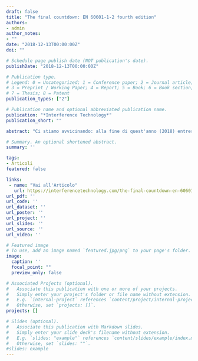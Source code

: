```yaml
---
draft: false
title: "The final countdown: EN 60601-1-2 fourth edition"
authors:
- admin
author_notes:
- ""
date: "2018-12-13T00:00:00Z"
doi: ""

# Schedule page publish date (NOT publication's date).
publishDate: "2018-12-13T00:00:00Z"

# Publication type.
# Legend: 0 = Uncategorized; 1 = Conference paper; 2 = Journal article;
# 3 = Preprint / Working Paper; 4 = Report; 5 = Book; 6 = Book section;
# 7 = Thesis; 8 = Patent
publication_types: ["2"]

# Publication name and optional abbreviated publication name.
publication: "*Interference Technology*"
publication_short: ""

abstract: "Ci stiamo avvicinando: alla fine di quest'anno (2018) entrerà in vigore la nuova versione dello standard che riguarda le prove EMC su apparati elettromedicali. La vecchia versione verrà superata e non sarà più applicabile. Questo cambiamento influenzerà (lo sta già facendo...) l'intero approccio al testing EMC dei dispositivi elettromedicali, delle due parti coinvolte: da un lato gli EMC test engineers, dall'altro i costruttori. In questo articolo cercherò di far luce sulle differenze tra la versione precedente e quella futura, e aggiungerò qualche piccolo suggerimento per cercare di avere successo nelle prove EMC secondo il nuovo standard."

# Summary. An optional shortened abstract.
summary: ''

tags:
- Articoli
featured: false

links:
 - name: "Vai all'Articolo"
   url: https://interferencetechnology.com/the-final-countdown-en-60601-1-2-fourth-edition/
url_pdf: ''
url_code: ''
url_dataset: ''
url_poster: ''
url_project: ''
url_slides: ''
url_source: ''
url_video: ''

# Featured image
# To use, add an image named `featured.jpg/png` to your page's folder.
image:
  caption: ''
  focal_point: ""
  preview_only: false

# Associated Projects (optional).
#   Associate this publication with one or more of your projects.
#   Simply enter your project's folder or file name without extension.
#   E.g. `internal-project` references `content/project/internal-project/index.md`.
#   Otherwise, set `projects: []`.
projects: []

# Slides (optional).
#   Associate this publication with Markdown slides.
#   Simply enter your slide deck's filename without extension.
#   E.g. `slides: "example"` references `content/slides/example/index.md`.
#   Otherwise, set `slides: ""`.
#slides: example
---
```

